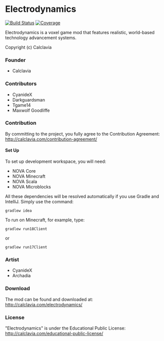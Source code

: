 Electrodynamics
======
[![Build Status](https://img.shields.io/travis/calclavia/Electrodynamics.svg?style=flat-square)](https://travis-ci.org/calclavia/Electrodynamics)
[![Coverage](https://img.shields.io/codecov/c/github/calclavia/Electrodynamics.svg?style=flat-square)](https://codecov.io/github/calclavia/Electrodynamics)

Electrodynamics is a voxel game mod that features realistic, world-based technology advancement systems.

Copyright (c) Calclavia

### Founder
* Calclavia

### Contributors
* CyanideX
* Darkguardsman
* Tgame14
* Maxwolf Goodliffe

### Contribution
By committing to the project, you fully agree to the Contribution Agreement:
http://calclavia.com/contribution-agreement/

#### Set Up
To set up development workspace, you will need:
* NOVA Core
* NOVA Minecraft
* NOVA Scala
* NOVA Microblocks

All these dependencies will be resolved automatically if you use Gradle and IntelliJ. Simply use the command:

```
gradlew idea
```

To run on Minecraft, for example, type:

```
gradlew run18Client
```

or

```
gradlew run17Client
```

### Artist
* CyanideX
* Archadia

### Download
The mod can be found and downloaded at: http://calclavia.com/electrodynamics/

### License
"Electrodynamics" is under the Educational Public License: http://calclavia.com/educational-public-license/
